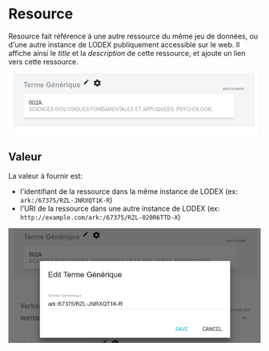 # Resource

Resource fait référence à une autre ressource du même jeu de données, ou d'une autre instance de LODEX publiquement accessible sur le web. Il affiche ainsi le _title_ et la _description_ de cette ressource, et ajoute un lien vers cette ressource.

![Exemple de Resource](../../../.gitbook/assets/formatlodexresource.png)

## Valeur

La valeur à fournir est:

* l'identifiant de la ressource dans la même instance de LODEX \(ex: `ark:/67375/RZL-JNRXQT1K-R`\)
* l'URI de la ressource dans une autre instance de LODEX \(ex: `http://example.com/ark:/67375/RZL-020R6TTD-X`\)

![Valeur d&apos;une Resource: un identifiant ARK](../../../.gitbook/assets/formatlodexresourcevaleur.png)

